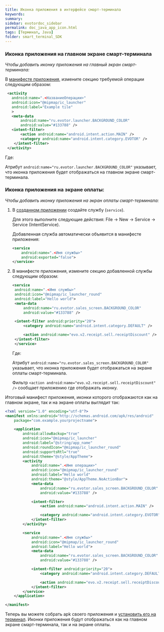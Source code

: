 ```yaml
---
title: Иконка приложения в интерфейсе смарт-терминала
keywords:
summary:
sidebar: evotordoc_sidebar
permalink: doc_java_app_icon.html
tags: [Терминал, Java]
folder: smart_terminal_SDK
---
```


### Иконка приложения на главном экране смарт-терминала

*Чтобы добавить иконку приложения на главный экран смарт-терминала:*

В [манифесте приложения](./doc_java_app_manifest.html), измените секцию требуемой операции следующим образом:

```xml
 <activity
   android:name=".<НазваниеОперации>"
   android:icon="@mipmap/ic_launcher"
   android:label="Example tile"
   >
   <meta-data
       android:name="ru.evotor.launcher.BACKGROUND_COLOR"
       android:value="#133788" />
   <intent-filter>
       <action android:name="android.intent.action.MAIN" />
       <category android:name="android.intent.category.EVOTOR" />
    </intent-filter>
 </activity>
```

   Где:

   Атрибут `android:name="ru.evotor.launcher.BACKGROUND_COLOR"` указывает, что иконка приложения будет отображаться на главном экране смарт-терминала.

### Иконка приложения на экране оплаты:

*Чтобы добавить иконку приложения на экран оплаты смарт-терминала:*

1. В [созданном приложении](./doc_java_getting_started.html) создайте службу (`service`).

   Для этого выполните следующие действия: File → New → Service → Service (IntentService).

   Добавленная служба автоматически объявится в манифесте приложения:

   ```xml
   <service
       android:name=".<Имя службы>"
       android:exported="false">
   </service>
   ```

2. В манифесте приложения, измените секцию добавленной службы следующим образом:

   ```xml
   <service
    android:name=".<Имя службы>"
    android:icon="@mipmap/ic_launcher_round"
    android:label="Hello world">
    <meta-data
        android:name="ru.evotor.sales_screen.BACKGROUND_COLOR"
        android:value="#133788" />

    <intent-filter android:priority="20">
        <category android:name="android.intent.category.DEFAULT" />

        <action android:name="evo.v2.receipt.sell.receiptDiscount" />
    </intent-filter>
    </service>
   ```

   Где:

   Атрибут `android:name="ru.evotor.sales_screen.BACKGROUND_COLOR"` указывает, что иконка приложения будет отображаться на экране оплаты смарт-терминала.

   Фильтр `<action android:name="evo.v2.receipt.sell.receiptDiscount" />` сообщает приложению где отображать иконку.

Итоговый манифест приложения, иконки которого отображаются как на главном экране, так и на экране оплаты выглядит так:

```xml
<?xml version="1.0" encoding="utf-8"?>
<manifest xmlns:android="http://schemas.android.com/apk/res/android"
    package="com.example.yourprojectname">

    <application
        android:allowBackup="true"
        android:icon="@mipmap/ic_launcher"
        android:label="@string/app_name"
        android:roundIcon="@mipmap/ic_launcher_round"
        android:supportsRtl="true"
        android:theme="@style/AppTheme">
        <activity
            android:name=".<Имя операции>"
            android:icon="@mipmap/ic_launcher_round"
            android:label="Hello world"
            android:theme="@style/AppTheme.NoActionBar">
            <meta-data
                android:name="ru.evotor.sales_screen.BACKGROUND_COLOR"
                android:value="#133788" />

            <intent-filter>
                <action android:name="android.intent.action.MAIN" />

                <category android:name="android.intent.category.EVOTOR" />
            </intent-filter>
        </activity>

        <service
            android:name=".<Имя службы>"
            android:icon="@mipmap/ic_launcher_round"
            android:label="Hello world">
            <meta-data
                android:name="ru.evotor.sales_screen.BACKGROUND_COLOR"
                android:value="#133788" />

            <intent-filter android:priority="20">
                <category android:name="android.intent.category.DEFAULT" />

                <action android:name="evo.v2.receipt.sell.receiptDiscount" />
            </intent-filter>
        </service>
    </application>

</manifest>
```

Теперь вы можете собрать apk своего приложения и [установить его на терминал](./doc_app_installation.html). Иконки приложения будут отображаться как на главном экране смарт-терминала, так и на экране оплаты.
